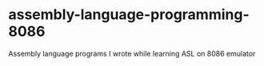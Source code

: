 # assembly-language-programming-8086

Assembly language programs I wrote while learning ASL on 8086 emulator
